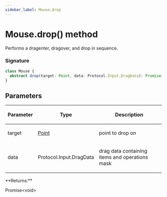 ```yaml
---
sidebar_label: Mouse.drop
---
```


# Mouse.drop() method

Performs a dragenter, dragover, and drop in sequence.

### Signature

```typescript
class Mouse {
  abstract drop(target: Point, data: Protocol.Input.DragData): Promise<void>;
}
```

## Parameters

<table><thead><tr><th>

Parameter

</th><th>

Type

</th><th>

Description

</th></tr></thead>
<tbody><tr><td>

target

</td><td>

[Point](./puppeteer.point.md)

</td><td>

point to drop on

</td></tr>
<tr><td>

data

</td><td>

Protocol.Input.DragData

</td><td>

drag data containing items and operations mask

</td></tr>
</tbody></table>
**Returns:**

Promise&lt;void&gt;
